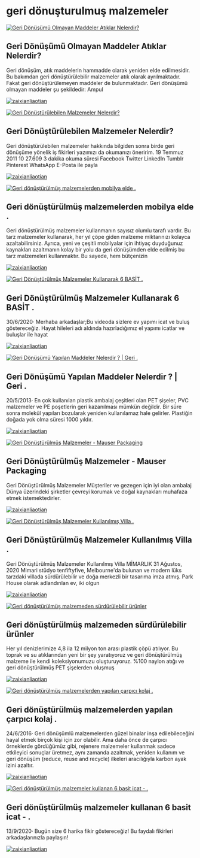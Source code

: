 # geri dönuşturulmuş malzemeler
<a href="https://mnn.zoosnet.net/LR/Chatpre.aspx?id=MNN94995150&p=https://topgrinding.com/" target="_blank">![Geri Dönüşümü Olmayan Maddeler Atıklar Nelerdir?](https://github.com/technlg/images/blob/main/7.jpg)</a>
## Geri Dönüşümü Olmayan Maddeler Atıklar Nelerdir?
Geri dönüşüm, atık maddelerin hammadde olarak yeniden elde edilmesidir. Bu bakımdan geri dönüştürülebilir malzemeler atık olarak ayrılmaktadır. Fakat geri dönüştürülemeyen maddeler de bulunmaktadır. Geri dönüşümü olmayan maddeler şu şekildedir: Ampul
<a href="https://mnn.zoosnet.net/LR/Chatpre.aspx?id=MNN94995150&p=https://topgrinding.com/" target="_blank"><img src="https://github.com/technlg/images/raw/main/chat11.jpg" alt="zaixianliaotian"/></a><a href="//whatsapp.shibangsoft.com/WhatsApp.php" ><img src="https://github.com/technlg/images/raw/main/chat11.png" alt=""></a>
<a href="https://mnn.zoosnet.net/LR/Chatpre.aspx?id=MNN94995150&p=https://topgrinding.com/" target="_blank">![Geri Dönüştürülebilen Malzemeler Nelerdir?](https://github.com/technlg/images/blob/main/25.jpg)</a>
## Geri Dönüştürülebilen Malzemeler Nelerdir?
Geri dönüştürülebilen malzemeler hakkında bilgiden sonra birde geri dönüşüme yönelik iş fikirleri yazımızı da okumanızı öneririm. 19 Temmuz 2011 10 27.609 3 dakika okuma süresi Facebook Twitter LinkedIn Tumblr Pinterest WhatsApp E-Posta ile payla 
<a href="https://mnn.zoosnet.net/LR/Chatpre.aspx?id=MNN94995150&p=https://topgrinding.com/" target="_blank"><img src="https://github.com/technlg/images/raw/main/chat11.jpg" alt="zaixianliaotian"/></a><a href="//whatsapp.shibangsoft.com/WhatsApp.php" ><img src="https://github.com/technlg/images/raw/main/chat11.png" alt=""></a>
<a href="https://mnn.zoosnet.net/LR/Chatpre.aspx?id=MNN94995150&p=https://topgrinding.com/" target="_blank">![Geri dönüştürülmüş malzemelerden mobilya elde .](https://github.com/technlg/images/blob/main/14.jpg)</a>
## Geri dönüştürülmüş malzemelerden mobilya elde .
Geri dönüştürülmüş malzemeler kullanmanın sayısız olumlu tarafı vardır. Bu tarz malzemeler kullanarak, her yıl çöpe giden malzeme miktarınızı kolayca azaltabilirsiniz. Ayrıca, yeni ve çeşitli mobilyalar için ihtiyaç duyduğunuz kaynakları azaltmanın kolay bir yolu da geri dönüşümden elde edilmiş bu tarz malzemeleri kullanmaktır. Bu sayede, hem bütçenizin 
<a href="https://mnn.zoosnet.net/LR/Chatpre.aspx?id=MNN94995150&p=https://topgrinding.com/" target="_blank"><img src="https://github.com/technlg/images/raw/main/chat11.jpg" alt="zaixianliaotian"/></a><a href="//whatsapp.shibangsoft.com/WhatsApp.php" ><img src="https://github.com/technlg/images/raw/main/chat11.png" alt=""></a>
<a href="https://mnn.zoosnet.net/LR/Chatpre.aspx?id=MNN94995150&p=https://topgrinding.com/" target="_blank">![Geri Dönüştürülmüş Malzemeler Kullanarak 6 BASİT .](https://github.com/technlg/images/blob/main/58.jpg)</a>
## Geri Dönüştürülmüş Malzemeler Kullanarak 6 BASİT .
30/6/2020· Merhaba arkadaşlar;Bu videoda sizlere ev yapımı icat ve buluş göstereceğiz. Hayat hileleri adı aldında hazırladığımız el yapımı icatlar ve buluşlar ile hayat
<a href="https://mnn.zoosnet.net/LR/Chatpre.aspx?id=MNN94995150&p=https://topgrinding.com/" target="_blank"><img src="https://github.com/technlg/images/raw/main/chat11.jpg" alt="zaixianliaotian"/></a><a href="//whatsapp.shibangsoft.com/WhatsApp.php" ><img src="https://github.com/technlg/images/raw/main/chat11.png" alt=""></a>
<a href="https://mnn.zoosnet.net/LR/Chatpre.aspx?id=MNN94995150&p=https://topgrinding.com/" target="_blank">![Geri Dönüşümü Yapılan Maddeler Nelerdir ? | Geri .](https://github.com/technlg/images/blob/main/59.jpg)</a>
## Geri Dönüşümü Yapılan Maddeler Nelerdir ? | Geri .
20/5/2013· En çok kullanılan plastik ambalaj çeşitleri olan PET şişeler, PVC malzemeler ve PE poşetlerin geri kazanılması mümkün değildir. Bir süre sonra molekül yapıları bozularak yeniden kullanılamaz hale gelirler. Plastiğin doğada yok olma süresi 1000 yıldır.
<a href="https://mnn.zoosnet.net/LR/Chatpre.aspx?id=MNN94995150&p=https://topgrinding.com/" target="_blank"><img src="https://github.com/technlg/images/raw/main/chat11.jpg" alt="zaixianliaotian"/></a><a href="//whatsapp.shibangsoft.com/WhatsApp.php" ><img src="https://github.com/technlg/images/raw/main/chat11.png" alt=""></a>
<a href="https://mnn.zoosnet.net/LR/Chatpre.aspx?id=MNN94995150&p=https://topgrinding.com/" target="_blank">![Geri Dönüştürülmüş Malzemeler - Mauser Packaging](https://github.com/technlg/images/blob/main/43.jpg)</a>
## Geri Dönüştürülmüş Malzemeler - Mauser Packaging
Geri Dönüştürülmüş Malzemeler Müşteriler ve gezegen için iyi olan ambalaj Dünya üzerindeki şirketler çevreyi korumak ve doğal kaynakları muhafaza etmek istemektedirler.
<a href="https://mnn.zoosnet.net/LR/Chatpre.aspx?id=MNN94995150&p=https://topgrinding.com/" target="_blank"><img src="https://github.com/technlg/images/raw/main/chat11.jpg" alt="zaixianliaotian"/></a><a href="//whatsapp.shibangsoft.com/WhatsApp.php" ><img src="https://github.com/technlg/images/raw/main/chat11.png" alt=""></a>
<a href="https://mnn.zoosnet.net/LR/Chatpre.aspx?id=MNN94995150&p=https://topgrinding.com/" target="_blank">![Geri Dönüştürülmüş Malzemeler Kullanılmış Villa .](https://github.com/technlg/images/blob/main/11.jpg)</a>
## Geri Dönüştürülmüş Malzemeler Kullanılmış Villa .
Geri Dönüştürülmüş Malzemeler Kullanılmış Villa MİMARLIK 31 Ağustos, 2020 Mimari stüdyo tenfiftyfive, Melbourne'da bulunan ve modern lüks tarzdaki villada sürdürülebilir ve doğa merkezli bir tasarıma imza atmış. Park House olarak adlandırılan ev, iki olgun 
<a href="https://mnn.zoosnet.net/LR/Chatpre.aspx?id=MNN94995150&p=https://topgrinding.com/" target="_blank"><img src="https://github.com/technlg/images/raw/main/chat11.jpg" alt="zaixianliaotian"/></a><a href="//whatsapp.shibangsoft.com/WhatsApp.php" ><img src="https://github.com/technlg/images/raw/main/chat11.png" alt=""></a>
<a href="https://mnn.zoosnet.net/LR/Chatpre.aspx?id=MNN94995150&p=https://topgrinding.com/" target="_blank">![Geri dönüştürülmüş malzemeden sürdürülebilir ürünler](https://github.com/technlg/images/blob/main/28.jpg)</a>
## Geri dönüştürülmüş malzemeden sürdürülebilir ürünler
Her yıl denizlerimize 4,8 ila 12 milyon ton arası plastik çöpü atılıyor. Bu toprak ve su atıklarından yeni bir şey yaratıyoruz ve geri dönüştürülmüş malzeme ile kendi koleksiyonumuzu oluşturuyoruz. %100 naylon atığı ve geri dönüştürülmüş PET şişelerden oluşmuş 
<a href="https://mnn.zoosnet.net/LR/Chatpre.aspx?id=MNN94995150&p=https://topgrinding.com/" target="_blank"><img src="https://github.com/technlg/images/raw/main/chat11.jpg" alt="zaixianliaotian"/></a><a href="//whatsapp.shibangsoft.com/WhatsApp.php" ><img src="https://github.com/technlg/images/raw/main/chat11.png" alt=""></a>
<a href="https://mnn.zoosnet.net/LR/Chatpre.aspx?id=MNN94995150&p=https://topgrinding.com/" target="_blank">![Geri dönüştürülmüş malzemelerden yapılan çarpıcı kolaj .](https://github.com/technlg/images/blob/main/65.jpg)</a>
## Geri dönüştürülmüş malzemelerden yapılan çarpıcı kolaj .
24/6/2016· Geri dönüşümlü malzemelerden güzel binalar inşa edilebileceğini hayal etmek birçok kişi için zor olabilir. Ama daha önce de çarpıcı örneklerde gördüğümüz gibi, rejenere malzemeler kullanmak sadece etkileyici sonuçlar üretmez, aynı zamanda azaltmak, yeniden kullanım ve geri dönüşüm (reduce, reuse and recycle) ilkeleri aracılığıyla karbon ayak izini azaltır.
<a href="https://mnn.zoosnet.net/LR/Chatpre.aspx?id=MNN94995150&p=https://topgrinding.com/" target="_blank"><img src="https://github.com/technlg/images/raw/main/chat11.jpg" alt="zaixianliaotian"/></a><a href="//whatsapp.shibangsoft.com/WhatsApp.php" ><img src="https://github.com/technlg/images/raw/main/chat11.png" alt=""></a>
<a href="https://mnn.zoosnet.net/LR/Chatpre.aspx?id=MNN94995150&p=https://topgrinding.com/" target="_blank">![Geri dönüştürülmüş malzemeler kullanan 6 basit icat - .](https://github.com/technlg/images/blob/main/52.jpg)</a>
## Geri dönüştürülmüş malzemeler kullanan 6 basit icat - .
13/9/2020· Bugün size 6 harika fikir göstereceğiz! Bu faydalı fikirleri arkadaşlarınızla paylaşın!
<a href="https://mnn.zoosnet.net/LR/Chatpre.aspx?id=MNN94995150&p=https://topgrinding.com/" target="_blank"><img src="https://github.com/technlg/images/raw/main/chat11.jpg" alt="zaixianliaotian"/></a><a href="//whatsapp.shibangsoft.com/WhatsApp.php" ><img src="https://github.com/technlg/images/raw/main/chat11.png" alt=""></a>
